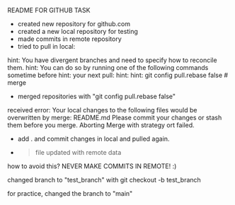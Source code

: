 README FOR GITHUB TASK

- created new repository for github.com
- created a new local repository for testing
- made commits in remote repository
- tried to pull in local:

hint: You have divergent branches and need to specify how to reconcile them.
hint: You can do so by running one of the following commands sometime before
hint: your next pull:
hint:
hint: git config pull.rebase false # merge

- merged repositories with "git config pull.rebase false"

received error: Your local changes to the following files would be overwritten by merge:
README.md
Please commit your changes or stash them before you merge.
Aborting
Merge with strategy ort failed.

- add . and commit changes in local and pulled again.
- > file updated with remote data

how to avoid this? NEVER MAKE COMMITS IN REMOTE! :)

changed branch to "test_branch" with git checkout -b test_branch

for practice, changed the branch to "main"
